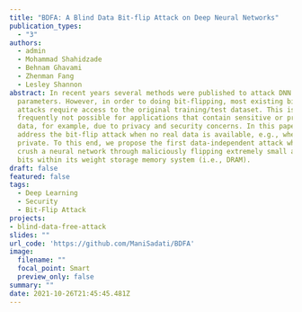 ```yaml
---
title: "BDFA: A Blind Data Bit-flip Attack on Deep Neural Networks"
publication_types:
  - "3"
authors:
  - admin
  - Mohammad Shahidzade
  - Behnam Ghavami
  - Zhenman Fang
  - Lesley Shannon
abstract: In recent years several methods were published to attack DNN
  parameters. However, in order to doing bit-flipping, most existing bit-flip
  attacks require access to the original training/test dataset. This is
  frequently not possible for applications that contain sensitive or proprietary
  data, for example, due to privacy and security concerns. In this paper, we
  address the bit-flip attack when no real data is available, e.g., when data is
  private. To this end, we propose the first data-independent attack which can
  crush a neural network through maliciously flipping extremely small amount of
  bits within its weight storage memory system (i.e., DRAM).
draft: false
featured: false
tags:
  - Deep Learning
  - Security
  - Bit-Flip Attack
projects:
- blind-data-free-attack
slides: ""
url_code: 'https://github.com/ManiSadati/BDFA'
image:
  filename: ""
  focal_point: Smart
  preview_only: false
summary: ""
date: 2021-10-26T21:45:45.481Z
---
```


